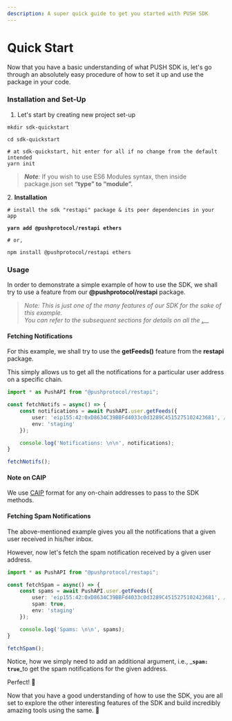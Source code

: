 ```yaml
---
description: A super quick guide to get you started with PUSH SDK
---
```


# Quick Start

Now that you have a basic understanding of what PUSH SDK is, let's go through an absolutely easy procedure of how to set it up and use the package in your code.

### Installation and Set-Up

1. Let's start by creating new project set-up

```
mkdir sdk-quickstart

cd sdk-quickstart

# at sdk-quickstart, hit enter for all if no change from the default intended
yarn init 
```

> _**Note**:_ If you wish to use ES6 Modules syntax, then inside package.json set **“type” to “module”.**

2\. **Installation**

<pre><code># install the sdk "restapi" package &#x26; its peer dependencies in your app
<strong>
</strong><strong>yarn add @pushprotocol/restapi ethers
</strong>
# or, 

npm install @pushprotocol/restapi ethers</code></pre>

### Usage

In order to demonstrate a simple example of how to use the SDK, we shall try to use a feature from our **@pushprotocol/restapi** package.

> _Note: This is just one of the many features of our SDK for the sake of this example._ \
> _You can refer to the_ _subsequent sections for details on all the_ [.](./ "mention")__

#### Fetching Notifications

For this example, we shall try to use the **getFeeds()** feature from the **restapi** package.&#x20;

This simply allows us to get all the notifications for a particular user address on a specific chain.

```typescript
import * as PushAPI from "@pushprotocol/restapi";

const fetchNotifs = async() => {
    const notifications = await PushAPI.user.getFeeds({
        user: 'eip155:42:0xD8634C39BBFd4033c0d3289C4515275102423681', // user address in CAIP
        env: 'staging'
    });

    console.log('Notifications: \n\n', notifications);
}

fetchNotifs();
```

#### Note on CAIP

We use [CAIP](https://github.com/ChainAgnostic/CAIPs/blob/master/CAIPs/caip-10.md) format for any on-chain addresses to pass to the SDK methods.

#### Fetching Spam Notifications

The above-mentioned example gives you all the notifications that a given user received in his/her inbox.&#x20;

However, now let's fetch the spam notification received by a given user address.

```typescript
import * as PushAPI from "@pushprotocol/restapi";

const fetchSpam = async() => {
    const spams = await PushAPI.user.getFeeds({
        user: 'eip155:42:0xD8634C39BBFd4033c0d3289C4515275102423681', // user address in CAIP
        spam: true,
        env: 'staging'
    });

    console.log('Spams: \n\n', spams);
}

fetchSpam();
```

Notice, how we simply need to add an additional argument, i.e., _**`spam: true`**_to get the spam notifications for the given address.

Perfect! 👏

Now that you have a good understanding of how to use the SDK, you are all set to explore the other interesting features of the SDK and build incredibly amazing tools using the same. 🦾

